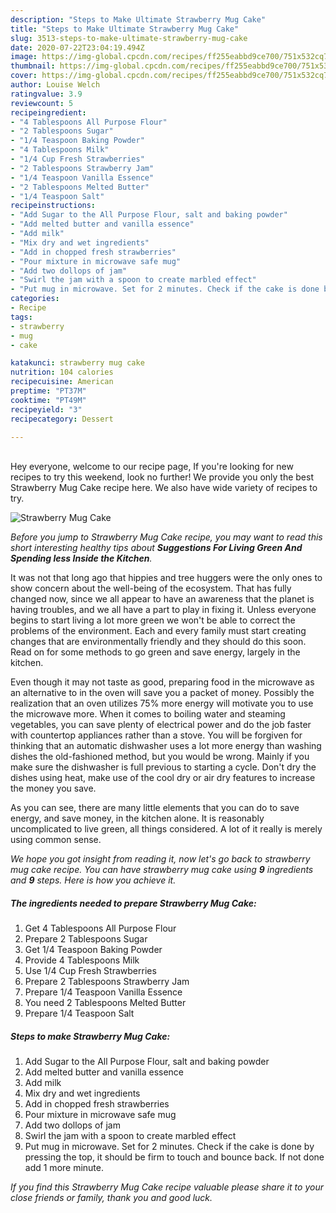 ```yaml
---
description: "Steps to Make Ultimate Strawberry Mug Cake"
title: "Steps to Make Ultimate Strawberry Mug Cake"
slug: 3513-steps-to-make-ultimate-strawberry-mug-cake
date: 2020-07-22T23:04:19.494Z
image: https://img-global.cpcdn.com/recipes/ff255eabbd9ce700/751x532cq70/strawberry-mug-cake-recipe-main-photo.jpg
thumbnail: https://img-global.cpcdn.com/recipes/ff255eabbd9ce700/751x532cq70/strawberry-mug-cake-recipe-main-photo.jpg
cover: https://img-global.cpcdn.com/recipes/ff255eabbd9ce700/751x532cq70/strawberry-mug-cake-recipe-main-photo.jpg
author: Louise Welch
ratingvalue: 3.9
reviewcount: 5
recipeingredient:
- "4 Tablespoons All Purpose Flour"
- "2 Tablespoons Sugar"
- "1/4 Teaspoon Baking Powder"
- "4 Tablespoons Milk"
- "1/4 Cup Fresh Strawberries"
- "2 Tablespoons Strawberry Jam"
- "1/4 Teaspoon Vanilla Essence"
- "2 Tablespoons Melted Butter"
- "1/4 Teaspoon Salt"
recipeinstructions:
- "Add Sugar to the All Purpose Flour, salt and baking powder"
- "Add melted butter and vanilla essence"
- "Add milk"
- "Mix dry and wet ingredients"
- "Add in chopped fresh strawberries"
- "Pour mixture in microwave safe mug"
- "Add two dollops of jam"
- "Swirl the jam with a spoon to create marbled effect"
- "Put mug in microwave. Set for 2 minutes. Check if the cake is done by pressing the top, it should be firm to touch and bounce back. If not done add 1 more minute."
categories:
- Recipe
tags:
- strawberry
- mug
- cake

katakunci: strawberry mug cake 
nutrition: 104 calories
recipecuisine: American
preptime: "PT37M"
cooktime: "PT49M"
recipeyield: "3"
recipecategory: Dessert

---
```

<br>
Hey everyone, welcome to our recipe page, If you're looking for new recipes to try this weekend, look no further! We provide you only the best Strawberry Mug Cake recipe here. We also have wide variety of recipes to try.
<br>


![Strawberry Mug Cake](https://img-global.cpcdn.com/recipes/ff255eabbd9ce700/751x532cq70/strawberry-mug-cake-recipe-main-photo.jpg)

<i>Before you jump to Strawberry Mug Cake recipe, you may want to read this short interesting healthy tips about 
<strong>Suggestions For Living Green And Spending less Inside the Kitchen</strong>.</i>
</br>

It was not that long ago that hippies and tree huggers were the only ones to show concern about the well-being of the ecosystem. That has fully changed now, since we all appear to have an awareness that the planet is having troubles, and we all have a part to play in fixing it. Unless everyone begins to start living a lot more green we won't be able to correct the problems of the environment. Each and every family must start creating changes that are environmentally friendly and they should do this soon. Read on for some methods to go green and save energy, largely in the kitchen.

Even though it may not taste as good, preparing food in the microwave as an alternative to in the oven will save you a packet of money. Possibly the realization that an oven utilizes 75% more energy will motivate you to use the microwave more. When it comes to boiling water and steaming vegetables, you can save plenty of electrical power and do the job faster with countertop appliances rather than a stove. You will be forgiven for thinking that an automatic dishwasher uses a lot more energy than washing dishes the old-fashioned method, but you would be wrong. Mainly if you make sure the dishwasher is full previous to starting a cycle. Don't dry the dishes using heat, make use of the cool dry or air dry features to increase the money you save.

As you can see, there are many little elements that you can do to save energy, and save money, in the kitchen alone. It is reasonably uncomplicated to live green, all things considered. A lot of it really is merely using common sense.


<i>We hope you got insight from reading it, now let's go back to strawberry mug cake recipe. You can have strawberry mug cake using <strong>9</strong> ingredients and <strong>9</strong> steps. Here is how you achieve it.
</i>

##### The ingredients needed to prepare Strawberry Mug Cake:

1. Get 4 Tablespoons All Purpose Flour
1. Prepare 2 Tablespoons Sugar
1. Get 1/4 Teaspoon Baking Powder
1. Provide 4 Tablespoons Milk
1. Use 1/4 Cup Fresh Strawberries
1. Prepare 2 Tablespoons Strawberry Jam
1. Prepare 1/4 Teaspoon Vanilla Essence
1. You need 2 Tablespoons Melted Butter
1. Prepare 1/4 Teaspoon Salt


##### Steps to make Strawberry Mug Cake:

1. Add Sugar to the All Purpose Flour, salt and baking powder
1. Add melted butter and vanilla essence
1. Add milk
1. Mix dry and wet ingredients
1. Add in chopped fresh strawberries
1. Pour mixture in microwave safe mug
1. Add two dollops of jam
1. Swirl the jam with a spoon to create marbled effect
1. Put mug in microwave. Set for 2 minutes. Check if the cake is done by pressing the top, it should be firm to touch and bounce back. If not done add 1 more minute.


<i>If you find this Strawberry Mug Cake recipe valuable please share it to your close friends or family, thank you and good luck.</i>
